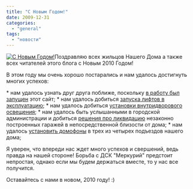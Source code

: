 ```yaml
---
title: "С Новым Годом!"
date: 2009-12-31
categories: 
  - "general"
tags: 
  - "новости"
---
```


[![С Новым Годом!](http://shevchenko4a.brovary.org/wp-content/uploads/2009/12/1198265429_0-300x213.jpg "С Новым Годом!")](http://shevchenko4a.brovary.org/wp-content/uploads/2009/12/1198265429_0.jpg "С Новым Годом!")Поздравляю всех жильцов Нашего Дома а также всех читателей этого блога с Новым 2010 Годом!

В этом году мы очень хорошо постарались и нам удалось достигнуть многих успехов:

\* нам удалось узнать друг друга поближе, поскольку [в работу был запущен](http://shevchenko4a.brovary.org/site-launch/) этот сайт; \* нам удалось добиться [запуска лифтов в эксплуатацию](http://shevchenko4a.brovary.org/elevators-first-ready/); \* нам удалось добиться [установки внутридворового освещения](http://shevchenko4a.brovary.org/night-lights/); \* нам удалось быть услышанными в городской администрации и добиться [решения про ликвидацию](http://shevchenko4a.brovary.org/otvet-gorodskoy-administratsii-po-povodu-garajey/) незаконно построенных гаражей в непосредственной близости от дома; \* нам удалось [установить домофоны](http://shevchenko4a.brovary.org/start-setup-intercoms/) в трех из четырех подъездов нашего дома;

Я уверен, что впереди нас ждет много успехов и свершений, ведь правда на нашей стороне! Борьба с ДСК "Меркурий" предстоит непростая, однако если мы будем держаться вместе, то у нас все получится.

Оставайтесь с нами в новом, 2010 году! :)

<!--more Присоединиться к поздравлениям »-->
